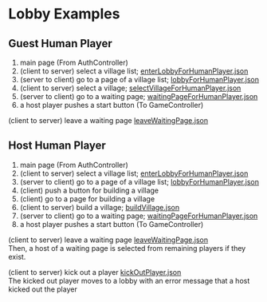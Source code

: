 # Lobby Examples

## Guest Human Player

1. main page (From AuthController)
1. (client to server) select a village list; [enterLobbyForHumanPlayer.json](https://werewolf.world/example/0.2/enterLobbyForHumanPlayer.json)
1. (server to client) go to a page of a village list; [lobbyForHumanPlayer.json](https://werewolf.world/example/0.2/lobbyForHumanPlayer.json)
1. (client to server) select a village; [selectVillageForHumanPlayer.json](https://werewolf.world/example/0.2/selectVillageForHumanPlayer.json)
1. (server to client) go to a waiting page; [waitingPageForHumanPlayer.json](https://werewolf.world/example/0.2/waitingPageForHumanPlayer.json)
1. a host player pushes a start button (To GameController)

(client to server) leave a waiting page [leaveWaitingPage.json](https://werewolf.world/example/0.2/leaveWaitingPage.json)

## Host Human Player

1. main page (From AuthController)
1. (client to server) select a village list; [enterLobbyForHumanPlayer.json](https://werewolf.world/example/0.2/enterLobbyForHumanPlayer.json)
1. (server to client) go to a page of a village list; [lobbyForHumanPlayer.json](https://werewolf.world/example/0.2/lobbyForHumanPlayer.json)
1. (client) push a button for building a village
1. (client) go to a page for building a village
1. (client to server) build a village; [buildVillage.json](https://werewolf.world/example/0.2/buildVillage.json)
1. (server to client) go to a waiting page; [waitingPageForHumanPlayer.json](https://werewolf.world/example/0.2/waitingPageForHumanPlayer.json)
1. a host player pushes a start button (To GameController)

(client to server) leave a waiting page [leaveWaitingPage.json](https://werewolf.world/example/0.2/leaveWaitingPage.json)  
Then, a host of a waiting page is selected from remaining players if they exist.

(client to server) kick out a player [kickOutPlayer.json](https://werewolf.world/example/0.2/kickOutPlayer.json)  
The kicked out player moves to a lobby with an error message that a host kicked out the player
